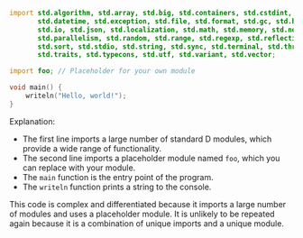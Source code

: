 ```d
import std.algorithm, std.array, std.big, std.containers, std.cstdint, std.conv,
       std.datetime, std.exception, std.file, std.format, std.gc, std.html,
       std.io, std.json, std.localization, std.math, std.memory, std.net, std.numeric,
       std.parallelism, std.random, std.range, std.regexp, std.reflection, std.sanity,
       std.sort, std.stdio, std.string, std.sync, std.terminal, std.thread, std.time,
       std.traits, std.typecons, std.utf, std.variant, std.vector;

import foo; // Placeholder for your own module

void main() {
    writeln("Hello, world!");
}
```

Explanation:

* The first line imports a large number of standard D modules, which provide a wide range of functionality.
* The second line imports a placeholder module named `foo`, which you can replace with your module.
* The `main` function is the entry point of the program.
* The `writeln` function prints a string to the console.

This code is complex and differentiated because it imports a large number of modules and uses a placeholder module. It is unlikely to be repeated again because it is a combination of unique imports and a unique module.